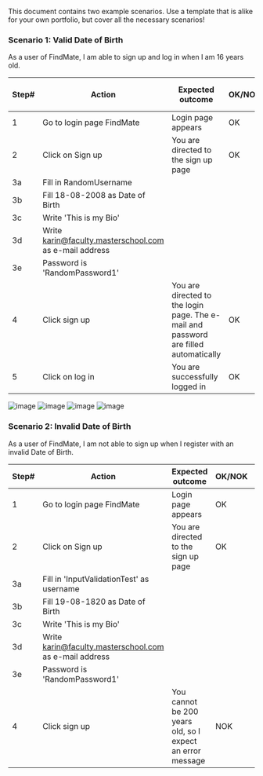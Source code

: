 This document contains two example scenarios. Use a template that is alike for your own portfolio, but cover all the necessary scenarios! 

### Scenario 1: Valid Date of Birth

As a user of FindMate, I am able to sign up and log in when I am 16 years old.

| Step# | Action                        | Expected outcome                                                                                   | OK/NOK | URL                      | Link to issue |
|-------|-------------------------------|-----------------------------------------------------------------------------------------------------|--------|--------------------------|---------------|
| 1     | Go to login page FindMate     | Login page appears                                                                                  | OK     | [https://findmate.masterschool.com/](https://findmate.masterschool.com/) |               |
| 2     | Click on Sign up              | You are directed to the sign up page                                                                | OK     | /auth                    |               |
| 3a    | Fill in RandomUsername        |                                                                                                     |        |                          |               |
| 3b    | Fill 18-08-2008 as Date of Birth |                                                                                                     |        |                          |               |
| 3c    | Write 'This is my Bio'        |                                                                                                     |        |                          |               |
| 3d    | Write karin@faculty.masterschool.com as e-mail address |                                                                                                     |        |                          |               |
| 3e    | Password is 'RandomPassword1' |                                                                                                     |        |                          |               |
| 4     | Click sign up                 | You are directed to the login page. The e-mail and password are filled automatically                | OK     |                          |               |
| 5     | Click on log in               | You are successfully logged in                                                                      | OK     |                          |               |

![image](https://github.com/user-attachments/assets/a593d7b6-456f-4094-9c8a-dc88f4b4ef4c)
![image](https://github.com/user-attachments/assets/4c8dafd1-dd9b-4ee7-9779-0525cade6d46)
![image](https://github.com/user-attachments/assets/2972e9bd-76fc-421f-8d4f-2d175d9a2a2d)
![image](https://github.com/user-attachments/assets/f210f720-d67f-41d7-a94e-454b1142d5c0)


### Scenario 2: Invalid Date of Birth

As a user of FindMate, I am not able to sign up when I register with an invalid Date of Birth.

| Step# | Action                               | Expected outcome                                           | OK/NOK | URL                                                | Link to issue               |
|-------|--------------------------------------|------------------------------------------------------------|--------|----------------------------------------------------|-----------------------------|
| 1     | Go to login page FindMate            | Login page appears                                         | OK     | [https://findmate.masterschool.com/](https://findmate.masterschool.com/)     |                             |
| 2     | Click on Sign up                     | You are directed to the sign up page                       | OK     | /auth                                              |                             |
| 3a    | Fill in 'InputValidationTest' as username |                                                            |        |                                                    |                             |
| 3b    | Fill 19-08-1820 as Date of Birth     |                                                            |        |                                                    |                             |
| 3c    | Write 'This is my Bio'               |                                                            |        |                                                    |                             |
| 3d    | Write karin@faculty.masterschool.com as e-mail address |                                                            |        |                                                    |                             |
| 3e    | Password is 'RandomPassword1'        |                                                            |        |                                                    |                             |
| 4     | Click sign up                        | You cannot be 200 years old, so I expect an error message  | NOK    |                                                    | [https://github.com/software-engineering-ms/example-portfolio/issues/2](https://github.com/software-engineering-ms/example-portfolio/issues/2) |


